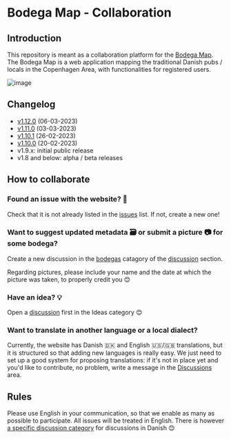 # Bodega Map - Collaboration

## Introduction

This repository is meant as a collaboration platform for the [Bodega Map](https://www.bodegamap.com). The Bodega Map is a web application mapping the traditional Danish pubs / locals in the Copenhagen Area, with functionalities for registered users.

![image](https://user-images.githubusercontent.com/10244927/218881806-fdea9abe-1264-4ece-9d1c-c1b532c473f2.png)

## Changelog

- [v1.12.0](https://github.com/tmlmt/bodegamap-collab/discussions/27) (06-03-2023)
- [v1.11.0](https://github.com/tmlmt/bodegamap-collab/discussions/26) (03-03-2023)
- [v1.10.1](https://github.com/tmlmt/bodegamap-collab/discussions/23) (26-02-2023)
- [v1.10.0](https://github.com/tmlmt/bodegamap-collab/discussions/21) (20-02-2023)
- v1.9.x: initial public release
- v1.8 and below: alpha / beta releases

## How to collaborate

### Found an issue with the website? 🐛

Check that it is not already listed in the [issues](https://github.com/tmlmt/bodegamap-collab/issues) list. If not, create a new one!

### Want to suggest updated metadata 🗃️ or submit a picture 📷 for some bodega?

Create a new discussion in the [bodegas](https://github.com/tmlmt/bodegamap-collab/discussions/categories/bodegas) catagory of the [discussion](https://github.com/tmlmt/bodegamap-collab/discussions) section.

Regarding pictures, please include your name and the date at which the picture was taken, to properly credit you 😊

### Have an idea? 💡

Open a [discussion](https://github.com/tmlmt/bodegamap-collab/discussions) first in the Ideas category 😊

### Want to translate in another language or a local dialect?

Currently, the website has Danish 🇩🇰 and English 🇺🇸/🇬🇧 translations, but it is structured so that adding new languages is really easy. We just need to set up a good system for proposing translations: if it's not in place yet and you'd like to contribute, no problem, write a message in the [Discussions](https://github.com/tmlmt/bodegamap-collab/discussions) area.

## Rules

Please use English in your communication, so that we enable as many as possible to participate. All issues will be treated in English. There is however [a specific discussion category](https://github.com/tmlmt/bodegamap-collab/discussions/categories/dansk) for discussions in Danish 😊
